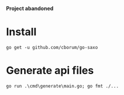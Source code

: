 **Project abandoned**

# Install
```
go get -u github.com/cborum/go-saxo
```

# Generate api files
```
go run .\cmd\generate\main.go; go fmt ./...
```
